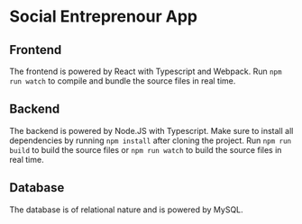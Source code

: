 # Social Entreprenour App

##  Frontend
The frontend is powered by React with Typescript and Webpack. Run `npm run watch` to compile and bundle the source files in real time.

##  Backend
The backend is powered by Node.JS with Typescript. Make sure to install all dependencies by running `npm install` after cloning the project. Run `npm run build` to build the source files or `npm run watch` to build the source files in real time.

##  Database
The database is of relational nature and is powered by MySQL. 